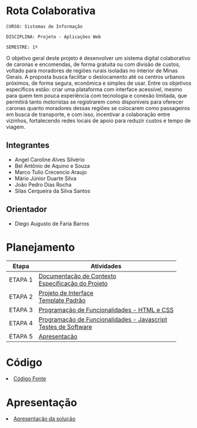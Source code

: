 # Rota Colaborativa

`CURSO: Sistemas de Informação`

`DISCIPLINA: Projeto - Aplicações Web`

`SEMESTRE: 1º`

O objetivo geral deste projeto é desenvolver um sistema digital colaborativo de caronas e encomendas, de forma gratuita ou com divisão de custos, voltado para moradores de regiões rurais isoladas no interior de Minas Gerais. A proposta busca facilitar o deslocamento até os centros urbanos próximos, de forma segura, econômica e simples de usar. Entre os objetivos específicos estão: criar uma plataforma com interface acessível, mesmo para quem tem pouca experiência com tecnologia e conexão limitada, que permitirá tanto motoristas se registrarem como disponíveis para oferecer caronas quanto moradores dessas regiões se colocarem como passageiros em busca de transporte, e com isso, incentivar a colaboração entre vizinhos, fortalecendo redes locais de apoio para reduzir custos e tempo de viagem.

## Integrantes

* Angel Caroline Alves Silvério
* Bel Antônio de Aquino e Souza
* Marco Tulio Crecencio Araujo
* Mário Júnior Duarte Silva
* João Pedro Dias Rocha
* Silas Cerqueira da Silva Santos


## Orientador

* Diego Augusto de Faria Barros

# Planejamento

| Etapa         | Atividades |
|  :----:   | ----------- |
| ETAPA 1         |[Documentação de Contexto](docs/context.md) <br> [Especificação do Projeto](docs/especification.md) |
| ETAPA 2         |[Projeto de Interface](docs/interface.md) <br> [Template Padrão](docs/template.md) |
| ETAPA 3         |[Programação de Funcionalidades - HTML e CSS](docs/development.md) |
| ETAPA 4        |[Programação de Funcionalidades - Javascript](docs/development.md) <br> [Testes de Software ](docs/tests.md) |
| ETAPA 5         | [Apresentação](presentation/README.md) |

# Código

<li><a href="src/README.md"> Código Fonte</a></li>

# Apresentação

<li><a href="presentation/README.md"> Apresentação da solução</a></li>
